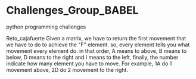 # Challenges_Group_BABEL
python programming challenges

Reto_cajafuerte
Given a matrix, we have to return the first movement that we have to do to achieve the "F" element. so, every element tells you what movement every element do.
in that order, A means to above, B means to below, D means to the right and I means to the left, finally, the number indicate how many element you have to move. For example, 1A do 1 movement above, 2D do 2 movement to the right.
